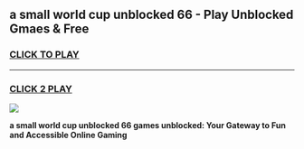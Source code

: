 
## a small world cup unblocked 66 - Play Unblocked Gmaes & Free
<h3>
<a href="https://news.freeplayer.one?title=a_small_world_cup_unblocked_66&ref=16F">CLICK TO PLAY</a></h3>
<hr>

<h3>
<a href="https://news.freeplayer.one?title=a_small_world_cup_unblocked_66&ref=16F">CLICK 2 PLAY</a>
  
</h3>

<a href="https://news.freeplayer.one?title=a_small_world_cup_unblocked_66&ref=16F/"><img src="https://clearcache.store/games.png"></a>


**a small world cup unblocked 66 games unblocked: Your Gateway to Fun and Accessible Online Gaming**
